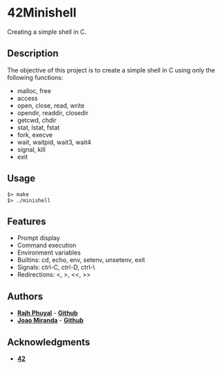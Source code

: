 # 42Minishell
Creating a simple shell in C.

## Description
The objective of this project is to create a simple shell in C using only the following functions:
- malloc, free
- access
- open, close, read, write
- opendir, readdir, closedir
- getcwd, chdir
- stat, lstat, fstat
- fork, execve
- wait, waitpid, wait3, wait4
- signal, kill
- exit

## Usage
```
$> make
$> ./minishell
```

## Features
- Prompt display
- Command execution
- Environment variables
- Builtins: cd, echo, env, setenv, unsetenv, exit
- Signals: ctrl-C, ctrl-D, ctrl-\
- Redirections: <, >, <<, >>

## Authors
- [**Rajh Phuyal**]() - [**Github**]("https://github.com/rajh-phuyal")
- [**Joao Miranda**]() - [**Github**]("https://github.com/joaodibba")

## Acknowledgments
- [**42**](https://42lisboa.com/)
